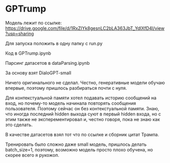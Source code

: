 # GPTrump

Модель лежит по ссылке: https://drive.google.com/file/d/1RxZIYk8gesnLC2bLA363JbT_YdlXfD4l/view?usp=sharing

Для запуска положить в одну папку с run.py 

Код в GPTrump.ipynb

Парсинг датасетов в dataParsing.ipynb

За основу взят DialoGPT-small

Ничего оригинального не сделал. Честно, генеративные модели обучаю впервые, поэтому пришлось разбираться почти с нуля.

Для контекстуальной памяти хотел подавать историю сообщений на вход, но почему-то модель начинала повторять сообщения пользователя.
Поэтому сейчас он без контекстуальной памяти. Знаю, что иногда последний hidden выхода суют в первый hidden входа, но с этим также не эксперементировал и, честно говоря, пока не знаю как это сделать.

В качестве датасетов взял тот что по ссылке и сборник цитат Трампа. 

Тренировать было сложно даже small модель, пришлось делать batch_size=1, поэтому, возможно модель просто плохо обучена, но скорее всего я рукожоп.

